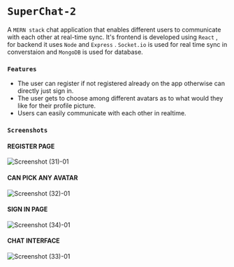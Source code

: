 # `SuperChat-2`
A `MERN stack` chat application that enables different users to communicate with each other at real-time sync. It's frontend is developed using `React` , for backend it uses `Node` and `Express` . `Socket.io` is used for real time sync in converstaion and `MongoDB` is used for database.

### `Features`
- The user can register if not registered already on the app otherwise can directly just sign in.
 - The user gets to choose among different avatars as to what would they like for their profile picture.
 - Users can easily communicate with each other in realtime.

### `Screenshots`

#### REGISTER PAGE

![Screenshot (31)-01](https://user-images.githubusercontent.com/55885901/180604562-a0a9ad83-eede-4f4c-94b5-0661610f602d.jpeg)

#### CAN PICK ANY AVATAR

![Screenshot (32)-01](https://user-images.githubusercontent.com/55885901/180604576-238c99ea-176b-433a-9cc8-6f09e5ca8c3e.jpeg)

#### SIGN IN PAGE

![Screenshot (34)-01](https://user-images.githubusercontent.com/55885901/180604587-632d7dde-7e74-4516-8864-e7f0ba94baf2.jpeg)

#### CHAT INTERFACE

![Screenshot (33)-01](https://user-images.githubusercontent.com/55885901/180604598-a565dce1-f71f-4b08-b8a6-2c2d16a79a20.jpeg)
